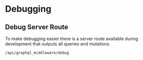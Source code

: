 # Debugging

## Debug Server Route

To make debugging easier there is a server route available during development
that outputs all queries and mutations.

```
/api/graphql_middleware/debug
```
